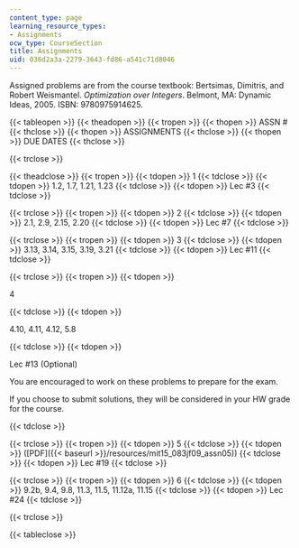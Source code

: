 ```yaml
---
content_type: page
learning_resource_types:
- Assignments
ocw_type: CourseSection
title: Assignments
uid: 036d2a3a-2279-3643-fd86-a541c71d8046
---
```


Assigned problems are from the course textbook: Bertsimas, Dimitris, and Robert Weismantel. _Optimization over Integers_. Belmont, MA: Dynamic Ideas, 2005. ISBN: 9780975914625.

{{< tableopen >}}
{{< theadopen >}}
{{< tropen >}}
{{< thopen >}}
ASSN #
{{< thclose >}}
{{< thopen >}}
ASSIGNMENTS
{{< thclose >}}
{{< thopen >}}
DUE DATES
{{< thclose >}}

{{< trclose >}}

{{< theadclose >}}
{{< tropen >}}
{{< tdopen >}}
1
{{< tdclose >}}
{{< tdopen >}}
1.2, 1.7, 1.21, 1.23
{{< tdclose >}}
{{< tdopen >}}
Lec #3
{{< tdclose >}}

{{< trclose >}}
{{< tropen >}}
{{< tdopen >}}
2
{{< tdclose >}}
{{< tdopen >}}
2.1, 2.9, 2.15, 2.20
{{< tdclose >}}
{{< tdopen >}}
Lec #7
{{< tdclose >}}

{{< trclose >}}
{{< tropen >}}
{{< tdopen >}}
3
{{< tdclose >}}
{{< tdopen >}}
3.13, 3.14, 3.15, 3.19, 3.21
{{< tdclose >}}
{{< tdopen >}}
Lec #11
{{< tdclose >}}

{{< trclose >}}
{{< tropen >}}
{{< tdopen >}}


4


{{< tdclose >}}
{{< tdopen >}}


4.10, 4.11, 4.12, 5.8


{{< tdclose >}}
{{< tdopen >}}


Lec #13 (Optional)

You are encouraged to work on these problems to prepare for the exam.

If you choose to submit solutions, they will be considered in your HW grade for the course.


{{< tdclose >}}

{{< trclose >}}
{{< tropen >}}
{{< tdopen >}}
5
{{< tdclose >}}
{{< tdopen >}}
([PDF]({{< baseurl >}}/resources/mit15_083jf09_assn05))
{{< tdclose >}}
{{< tdopen >}}
Lec #19
{{< tdclose >}}

{{< trclose >}}
{{< tropen >}}
{{< tdopen >}}
6
{{< tdclose >}}
{{< tdopen >}}
9.2b, 9.4, 9.8, 11.3, 11.5, 11.12a, 11.15
{{< tdclose >}}
{{< tdopen >}}
Lec #24
{{< tdclose >}}

{{< trclose >}}

{{< tableclose >}}